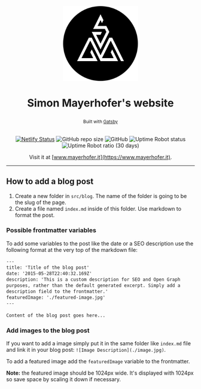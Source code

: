 <div align="center">
	<a href="https://www.mayerhofer.it"><img src="https://raw.githubusercontent.com/SimonMayerhofer/mayerhofer.it/master/src/assets/logo-icon.png" alt="Logo" width="200"></a>
	<br>
	<h1>Simon Mayerhofer's website</h1>
	<sub>Built with <a href="https://github.com/gatsbyjs/gatsby">Gatsby</a></sub>
	<br><br>

[![Netlify Status](https://api.netlify.com/api/v1/badges/6391d89c-d7bc-4a4a-80bc-771a91df0048/deploy-status)](https://app.netlify.com/sites/mayerhofer/deploys)
![GitHub repo size](https://img.shields.io/github/repo-size/SimonMayerhofer/mayerhofer.it.svg)
![GitHub](https://img.shields.io/github/license/SimonMayerhofer/mayerhofer.it.svg)
![Uptime Robot status](https://img.shields.io/uptimerobot/status/m778813857-8ed930410d1833a9f4209219.svg)
![Uptime Robot ratio (30 days)](https://img.shields.io/uptimerobot/ratio/m778813857-8ed930410d1833a9f4209219.svg?label=uptime%20last%2030%20days)

Visit it at [www.mayerhofer.it](https://www.mayerhofer.it).

</div>

---

## How to add a blog post

1. Create a new folder in `src/blog`. The name of the folder is going to be the slug of the page.
2. Create a file named `index.md` inside of this folder. Use markdown to format the post.

### Possible frontmatter variables

To add some variables to the post like the date or a SEO description use the following format at the very top of the markdown file:

```
---
title: 'Title of the blog post'
date: '2015-05-28T22:40:32.169Z'
description: 'This is a custom description for SEO and Open Graph purposes, rather than the default generated excerpt. Simply add a description field to the frontmatter.'
featuredImage: './featured-image.jpg'
---

Content of the blog post goes here...
```

### Add images to the blog post

If you want to add a image simply put it in the same folder like `index.md` file and link it in your blog post: `![Image Description](./image.jpg)`.

To add a featured image add the `featuredImage` variable to the frontmatter.

**Note:** the featured image should be 1024px wide. It's displayed with 1024px so save space by scaling it down if necessary.
